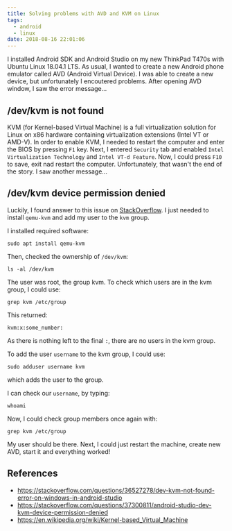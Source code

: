 ```yaml
---
title: Solving problems with AVD and KVM on Linux
tags:
  - android
  - linux
date: 2018-08-16 22:01:06
---
```



I installed Android SDK and Android Studio on my new ThinkPad T470s with Ubuntu Linux 18.04.1 LTS. As usual, I wanted to create a new Android phone emulator called AVD (Android Virtual Device). I was able to create a new device, but unfortunately I encoutered problems. After opening AVD window, I saw the error message...

## /dev/kvm is not found

KVM (for Kernel-based Virtual Machine) is a full virtualization solution for Linux on x86 hardware containing virtualization extensions (Intel VT or AMD-V). In order to enable KVM, I needed to restart the computer and enter the BIOS by pressing `F1` key. Next, I entered `Security` tab and enabled `Intel Virtualization Technology` and `Intel VT-d Feature`. Now, I could press `F10` to save, exit nad restart the computer. Unfortunately, that wasn't the end of the story. I saw another message...

## /dev/kvm device permission denied

Luckily, I found answer to this issue on [StackOverflow](https://stackoverflow.com/questions/37300811/android-studio-dev-kvm-device-permission-denied$). I just needed to install `qemu-kvm` and add my user to the `kvm` group.

I installed required software:

```
sudo apt install qemu-kvm
```

Then, checked the ownership of `/dev/kvm`:

```
ls -al /dev/kvm
```

The user was root, the group kvm. To check which users are in the kvm group, I could use:

```
grep kvm /etc/group
```

This returned:

```
kvm:x:some_number:
```

As there is nothing left to the final `:`, there are no users in the kvm group.

To add the user `username` to the kvm group, I could use:

```
sudo adduser username kvm
```

which adds the user to the group.

I can check our `username`, by typing:

```
whoami
```

Now, I could check group members once again with:

```
grep kvm /etc/group
```

My user should be there. Next, I could just restart the machine, create new AVD, start it and everything worked!

## References
- https://stackoverflow.com/questions/36527278/dev-kvm-not-found-error-on-windows-in-android-studio
- https://stackoverflow.com/questions/37300811/android-studio-dev-kvm-device-permission-denied
- https://en.wikipedia.org/wiki/Kernel-based_Virtual_Machine
